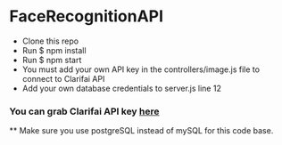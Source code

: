 # FaceRecognitionAPI
* Clone this repo
* Run $ npm install
* Run $ npm start
* You must add your own API key in the controllers/image.js file to connect to Clarifai API
* Add your own database credentials to server.js line 12
 
### You can grab Clarifai API key [here](#https://www.clarifai.com/)
** Make sure you use postgreSQL instead of mySQL for this code base.
